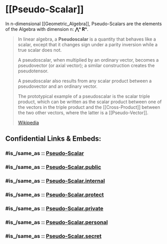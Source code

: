 
# [[Pseudo-Scalar]] 

In n-dimensional [[Geometric_Algebra]], 
Pseudo-Scalars are the 
elements of the Algebra with dimension n: __⋀ⁿ Rⁿ__.  


> In linear algebra, a **Pseudoscalar** is a quantity 
> that behaves like a scalar, 
> except that it changes sign under a parity inversion 
> while a true scalar does not.
>
> A pseudoscalar, when multiplied by an ordinary vector, 
> becomes a pseudovector (or axial vector); 
> a similar construction creates the pseudotensor.
>
> A pseudoscalar also results from any scalar product 
> between a pseudovector and an ordinary vector. 
> 
> The prototypical example of a pseudoscalar 
> is the scalar triple product, 
> which can be written as the scalar product 
> between one of the vectors in the triple product 
> and the [[Cross-Product]] between the two other vectors, 
> where the latter is a [[Pseudo-Vector]].
>
> [Wikipedia](https://en.wikipedia.org/wiki/Pseudoscalar)


## Confidential Links & Embeds: 

### #is_/same_as :: [Pseudo-Scalar](/_Standards/Mathematics/Geometry/Pseudo-Scalar.md) 

### #is_/same_as :: [Pseudo-Scalar.public](/_public/Mathematics/Geometry/Pseudo-Scalar.public.md) 

### #is_/same_as :: [Pseudo-Scalar.internal](/_internal/Mathematics/Geometry/Pseudo-Scalar.internal.md) 

### #is_/same_as :: [Pseudo-Scalar.protect](/_protect/Mathematics/Geometry/Pseudo-Scalar.protect.md) 

### #is_/same_as :: [Pseudo-Scalar.private](/_private/Mathematics/Geometry/Pseudo-Scalar.private.md) 

### #is_/same_as :: [Pseudo-Scalar.personal](/_personal/Mathematics/Geometry/Pseudo-Scalar.personal.md) 

### #is_/same_as :: [Pseudo-Scalar.secret](/_secret/Mathematics/Geometry/Pseudo-Scalar.secret.md)

